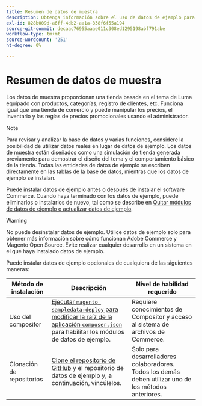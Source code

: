 ```yaml
---
title: Resumen de datos de muestra
description: Obtenga información sobre el uso de datos de ejemplo para proyectos de Adobe Commerce y Magento Open Source.
exl-id: 828b009d-a6ff-4db2-aa1a-838f6f55a194
source-git-commit: decaac76955aaae011c308ed1295198abf791abe
workflow-type: tm+mt
source-wordcount: '251'
ht-degree: 0%

---
```


# Resumen de datos de muestra

Los datos de muestra proporcionan una tienda basada en el tema de Luma equipado con productos, categorías, registro de clientes, etc. Funciona igual que una tienda de comercio y puede manipular los precios, el inventario y las reglas de precios promocionales usando el administrador.

>[!NOTE]
>
>Para revisar y analizar la base de datos y varias funciones, considere la posibilidad de utilizar datos reales en lugar de datos de ejemplo. Los datos de muestra están diseñados como una simulación de tienda generada previamente para demostrar el diseño del tema y el comportamiento básico de la tienda. Todas las entidades de datos de ejemplo se escriben directamente en las tablas de la base de datos, mientras que los datos de ejemplo se instalan.

Puede instalar datos de ejemplo antes o después de instalar el software Commerce. Cuando haya terminado con los datos de ejemplo, puede eliminarlos o instalarlos de nuevo, tal como se describe en [Quitar módulos de datos de ejemplo o actualizar datos de ejemplo](remove-or-update.md).

>[!WARNING]
>
>No puede desinstalar datos de ejemplo. Utilice datos de ejemplo solo para obtener más información sobre cómo funcionan Adobe Commerce y Magento Open Source. Evite realizar cualquier desarrollo en un sistema en el que haya instalado datos de ejemplo.

Puede instalar datos de ejemplo opcionales de cualquiera de las siguientes maneras:

| Método de instalación | Descripción | Nivel de habilidad requerido |
|--- |--- |--- |
| Uso del compositor | [Ejecutar `magento sampledata:deploy` para modificar la raíz de la aplicación `composer.json`](composer-packages.md) para habilitar los módulos de datos de ejemplo. | Requiere conocimientos de Compositor y acceso al sistema de archivos de Commerce. |
| Clonación de repositorios | [Clone el repositorio de GitHub](git-repositories.md) y el repositorio de datos de ejemplo y, a continuación, vincúlelos. | Solo para desarrolladores colaboradores. Todos los demás deben utilizar uno de los métodos anteriores. |
